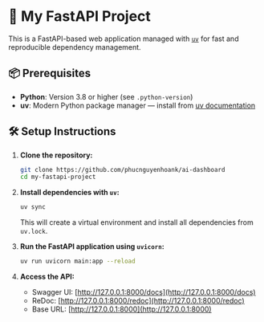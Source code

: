 # 🚀 My FastAPI Project

This is a FastAPI-based web application managed with [`uv`](https://docs.astral.sh/uv/) for fast and reproducible dependency management.

## 📦 Prerequisites

* **Python**: Version 3.8 or higher (see `.python-version`)
* **uv**: Modern Python package manager — install from [uv documentation](https://docs.astral.sh/uv/)

## 🛠️ Setup Instructions

1. **Clone the repository:**

   ```bash
   git clone https://github.com/phucnguyenhoank/ai-dashboard
   cd my-fastapi-project
   ```

2. **Install dependencies with `uv`:**

   ```bash
   uv sync
   ```

   This will create a virtual environment and install all dependencies from `uv.lock`.

3. **Run the FastAPI application using `uvicorn`:**

   ```bash
   uv run uvicorn main:app --reload
   ```

4. **Access the API:**

   * Swagger UI: [http://127.0.0.1:8000/docs](http://127.0.0.1:8000/docs)
   * ReDoc: [http://127.0.0.1:8000/redoc](http://127.0.0.1:8000/redoc)
   * Base URL: [http://127.0.0.1:8000](http://127.0.0.1:8000)
